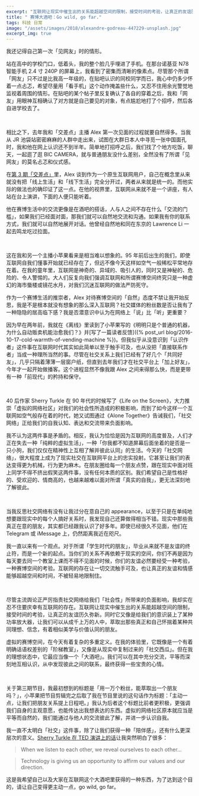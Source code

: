 ```yaml
---
excerpt: "互联网让现实中催生出的关系能超越空间的限制，接受时间的考验，让真正的友谊历久弥新。同时它又像是给我们的意识装上了某种功率放大器，让我们可以从成千上万的人中，萃取出那些真正和自己怀揣着某种共同理想、信念，有着相似美学与价值认同的朋友。"
title: " 赛博大酒吧：Go wild, go far."
tags: 科技 日常
image: "/assets/images/2018/alexandre-godreau-447229-unsplash.jpg"
excerpt_img: true
---
```


我还记得自己第一次「见网友」时的情形。

站在高中的学校门口，低着头，我的整个脸几乎埋进了手机。在那台诺基亚 N78 智能手机 2.4 寸 240P 的屏幕上，我看到了密集而清晰的像素点。尽管那个所谓「网友」只不过是比我高一年级的，在贴吧认识的同校同学而已，我心中仍多少怀着一点忐忑，希望尽量用「看手机」这个动作掩盖些什么，又忍不住用余光警觉地监视着周围的情形。在贴吧的某个帖子里反复确认了各自的穿着之后，我和「网友」用眼神互相确认了对方就是自己要见的对象，有点尴尬地打了个招呼，然后各自进学校去了。

<br>

相比之下，去年我和「交差点」主播 Alex 第一次见面的过程就要自然得多。当我从 JR 池袋站密密麻麻的人群中走出来，试图在大群日本人中寻觅一张中国面孔时，我和他在网上认识还不到半年。简单地打招呼之后，我们找了个地方吃饭，聊天，一起逛了逛 BIC CAMERA，就与普通朋友没什么差别，全然没有了所谓「见网友」的莫名忐忑和仪式感。

在[第 3 期「交差点」](https://jiaocha.io/3/)里，Alex 谈到作为一个原生互联网用户，自己在概念里从来就没有把「线上生活」和「线下生活」完全分开过，两者从来就是统一的。而他实际的做法也的确印证了这一点。在他的视界里，互联网从来就不是一个讲座，有人站在台上演讲，下面的人便只能听着。

他在赛博生活中的交流更像是在酒吧的搭话，人与人之间不存在什么「交流的门槛」，如果我们已经面对面，那我们就可以自然地交流和沟通。如果我有你的联系方式，我们就可以自然地展开对话。他曾经自然地和同在东京的 Lawrence Li 一起去鸣龙吃过拉面。

<br>

这在我和另一个主播小苹果看来是相当难以想象的。95 年前后出生的我们，即使互联网自我们懂事开始就已经存在了，但远不像今天这样如空气一般稀松平常地存在着。在我的童年里，互联网是神奇的、异域的、吸引人的，同时又是神秘的、危险的、令人警惕的。大人们反复向我们强调互联网和所谓赛博空间终究只是一种虚幻的海市蜃楼或镜花水月，对我们沉迷互联网的做法严防死守。

作为一个赛博生活的推崇者，Alex 对待赛博空间的「自然」态度不禁让我开始反思，我是不是根本就没有想象的那么深入互联网？社交媒体的粉丝数是否让我有了一种隐隐的居高临下感？我是否潜意识中认为在网络上「说」比「听」更重要？

因为早在两年前，我就在《离线》里读到了小苹果写的《明明只是个普通的机器，为什么自动贩卖机能治愈我们？》并[写了一篇读者反馈]({% post_url blog/2016-10-17-cold-warmth-of-vending-machine %})。但我似乎从没意识到「认识作者」这件事在互联网时代其实如此简单以至于触手可及，也从没把「直接联系作者」当成一种理所当然的事。尽管在社交关系上我们已经有了好几个「共同好友」，几乎只隔着薄薄一层窗户纸，但直到去年我们才在社交平台上「加上好友」，今年才一起开始做播客。这个进程显然不像我跟 Alex 之间来得那么快，而是更带有一种「前现代」的矜持和保守。

<br>

40 后作家 Sherry Turkle 在 90 年代的时候写了《Life on the Screen》，大力推崇「虚拟的网络社区」对我们的社会性所造成的积极影响，而到了如今这样一个互联网如空气般存在着的时代，她又试图通过《Alone Together》告诫我们，「社交网络」正给我们的自我认知、表达和交流带来负面影响。

我不认为这两件事是矛盾的。相反，我认为恰恰是因为互联网的高度普及，人们才正在失去一种「纯粹的虚拟生活」，一种「你我都不知道屏幕后面坐着的是否是一只小狗，我们仅仅在精神性上互相了解并彼此认同」的生活。今天的「社交网络」，很大程度上成为了现实社交在互联网平台上的忠实投射。它甚至让我们的表达变得更为机械，行为更为麻木。在朋友圈给每一个朋友点赞，跟在现实中面对班上同学不得不挤出假笑这两件事，没有任何本质的区别。我们希望自己是性格好的、受欢迎的、情商高的，也越来越难以面对所谓「真实的自我」，更无法深刻地了解彼此。

<br>

当我反思社交网络有没有让我过分在意自己的 appearance，以至于只是在单纯地想要跟现实中的每个人搞好关系时，我发现自己还算做得相当不错。现实中那些我真正在意的朋友，其实都已经跟我认识了好多年。即使已经很久不见面，他们在 Telegram 或 iMessage 上，仍然距离我近在咫尺。

我一直以来有一个观点。对于所谓「学生时代的朋友」，毕业从来就不是友谊的终止符，而是一个新的起点。当你们的关系不再依赖于现实的空间，你们不再是因为每天要去同一个教室上课而不得不见面的时候，你们的友谊必然要经受一种考验，一种赛博空间的考验。互联网的存在让一切交流触手可及，也让真正的友谊和情感能够超越空间和时间，不被轻易地限制住。

<br>

尽管主流舆论正严厉指责社交网络给我们「社会性」所带来的负面影响，我却实在忍不住要庆幸有互联网的存在。互联网让现实中催生出的关系能超越空间的限制，接受时间的考验，让真正的友谊历久弥新。同时它又像是给我们的意识装上了某种功率放大器，让我们可以从成千上万的人中，萃取出那些真正和自己怀揣着某种共同理想、信念，有着相似美学与价值认同的朋友。

虚拟的赛博空间，在今天有着复杂的多重定义。在我的体验里，它既像是一个有着明确话语权差别的「阶梯教室」，又像是从现实中复制过来的「社交西瓜」。但在我的理想状态中，它最应当像一个「大酒吧」。我们可以在其中充分交流，平等而深刻地互相认识，从中发现彼此之间的联系，最终获得一些宝贵的心情。

<br>

关于第三期节目，我最初想到的标题是「用一万个粉丝，能萃取出一个朋友吗？」，小苹果把节目剪辑完之后取了我在节目里说的这句话作为标题：「主动一点，让我们把朋友关系提上日程吧。」我认为后者这个标题比前者更积极，更强调我们自身的主观意愿，也能传达出我想表达的东西。虚拟的网络社区原本就应当是平等而自然的，我们能通过与他人的交流彼此了解，并进一步认识自我。

我一直不太明白「社交」这件事，除了让我们获得一种「陪伴感」，还有什么更深层次的意义。[Sherry Turkle 在 TED 演讲上的话](https://youtu.be/t7Xr3AsBEK4?t=17m15s)让我突然明白了很多：

> When we listen to each other, we reveal ourselves to each other… 

> Technology is giving us an opportunity to affirm our values and our direction.

这是我希望自己以及大家在互联网这个大酒吧里获得的一种东西，为了达到这个目的，请让自己变得更主动一点，go wild, go far。